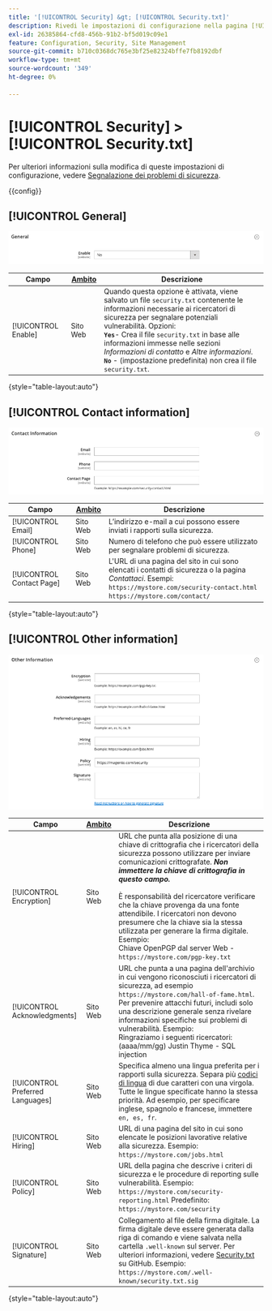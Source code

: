 ```yaml
---
title: '[!UICONTROL Security] &gt; [!UICONTROL Security.txt]'
description: Rivedi le impostazioni di configurazione nella pagina [!UICONTROL Security] &gt; [!UICONTROL Security.txt] dell'amministratore di Commerce.
exl-id: 26385864-cfd8-456b-91b2-bf5d019c09e1
feature: Configuration, Security, Site Management
source-git-commit: b710c0368dc765e3bf25e82324bffe7fb8192dbf
workflow-type: tm+mt
source-wordcount: '349'
ht-degree: 0%

---
```


# [!UICONTROL Security] > [!UICONTROL Security.txt]

Per ulteriori informazioni sulla modifica di queste impostazioni di configurazione, vedere [Segnalazione dei problemi di sicurezza](../../systems/security-issue-reporting.md).

{{config}}

## [!UICONTROL General]

![Generale](./assets/txt-general.png)<!-- zoom -->

| Campo | [Ambito](../../getting-started/websites-stores-views.md#scope-settings) | Descrizione |
|--- |--- |--- |
| [!UICONTROL Enable] | Sito Web | Quando questa opzione è attivata, viene salvato un file `security.txt` contenente le informazioni necessarie ai ricercatori di sicurezza per segnalare potenziali vulnerabilità. Opzioni:<br />**`Yes`**- Crea il file `security.txt` in base alle informazioni immesse nelle sezioni _Informazioni di contatto_ e _Altre informazioni_.<br />**`No`** - (impostazione predefinita) non crea il file `security.txt`. |

{style="table-layout:auto"}

## [!UICONTROL Contact information]

![Informazioni di contatto](./assets/txt-contact-info.png)<!-- zoom -->

| Campo | [Ambito](../../getting-started/websites-stores-views.md#scope-settings) | Descrizione |
|--- |--- |--- |
| [!UICONTROL Email] | Sito Web | L’indirizzo e-mail a cui possono essere inviati i rapporti sulla sicurezza. |
| [!UICONTROL Phone] | Sito Web | Numero di telefono che può essere utilizzato per segnalare problemi di sicurezza. |
| [!UICONTROL Contact Page] | Sito Web | L&#39;URL di una pagina del sito in cui sono elencati i contatti di sicurezza o la pagina _Contattaci_. Esempi: <br/>`https://mystore.com/security-contact.html`<br/>`https://mystore.com/contact/` |

{style="table-layout:auto"}

## [!UICONTROL Other information]

![Altre informazioni](./assets/txt-other-info.png)<!-- zoom -->

| Campo | [Ambito](../../getting-started/websites-stores-views.md#scope-settings) | Descrizione |
|--- |--- |--- |
| [!UICONTROL Encryption] | Sito Web | URL che punta alla posizione di una chiave di crittografia che i ricercatori della sicurezza possono utilizzare per inviare comunicazioni crittografate. _**Non immettere la chiave di crittografia in questo campo.**_ <br/><br/>È responsabilità del ricercatore verificare che la chiave provenga da una fonte attendibile. I ricercatori non devono presumere che la chiave sia la stessa utilizzata per generare la firma digitale. Esempio:<br />Chiave OpenPGP dal server Web - `https://mystore.com/pgp-key.txt` |
| [!UICONTROL Acknowledgments] | Sito Web | URL che punta a una pagina dell&#39;archivio in cui vengono riconosciuti i ricercatori di sicurezza, ad esempio `https://mystore.com/hall-of-fame.html`. Per prevenire attacchi futuri, includi solo una descrizione generale senza rivelare informazioni specifiche sui problemi di vulnerabilità. Esempio:<br />Ringraziamo i seguenti ricercatori:<br />(aaaa/mm/gg) Justin Thyme - SQL injection |
| [!UICONTROL Preferred Languages] | Sito Web | Specifica almeno una lingua preferita per i rapporti sulla sicurezza. Separa più [codici di lingua](https://en.wikipedia.org/wiki/List_of_ISO_639-1_codes) di due caratteri con una virgola. Tutte le lingue specificate hanno la stessa priorità. Ad esempio, per specificare inglese, spagnolo e francese, immettere `en, es, fr`. |
| [!UICONTROL Hiring] | Sito Web | URL di una pagina del sito in cui sono elencate le posizioni lavorative relative alla sicurezza. Esempio: `https://mystore.com/jobs.html` |
| [!UICONTROL Policy] | Sito Web | URL della pagina che descrive i criteri di sicurezza e le procedure di reporting sulle vulnerabilità. Esempio: `https://mystore.com/security-reporting.html` Predefinito: `https://mystore.com/security` |
| [!UICONTROL Signature] | Sito Web | Collegamento al file della firma digitale. La firma digitale deve essere generata dalla riga di comando e viene salvata nella cartella `.well-known` sul server. Per ulteriori informazioni, vedere [Security.txt](https://github.com/magento/security-package/blob/1.0-develop/Securitytxt/README.md) su GitHub. Esempio: `https://mystore.com/.well-known/security.txt.sig` |

{style="table-layout:auto"}

